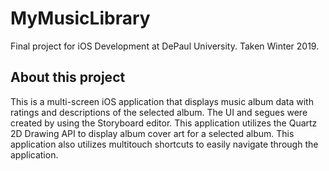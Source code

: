 # MyMusicLibrary
Final project for iOS Development at DePaul University. Taken Winter 2019.

## About this project

This is a multi-screen iOS application that displays music album data with ratings and descriptions of the selected album.
The UI and segues were created by using the Storyboard editor. This application utilizes the Quartz 2D Drawing API to display
album cover art for a selected album. This application also utilizes multitouch shortcuts to easily navigate through the
application.

